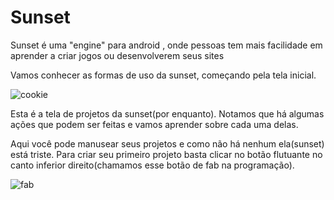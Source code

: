 # Sunset
Sunset é uma "engine" para android , onde pessoas tem mais facilidade em aprender a criar jogos ou desenvolverem seus sites


Vamos conhecer as formas de uso da sunset, começando pela tela inicial.

![cookie](https://user-images.githubusercontent.com/65344982/114322609-8c841c80-9af7-11eb-8e7a-efba82f4c105.jpg)

Esta é a tela de projetos da sunset(por enquanto). Notamos que há algumas ações que podem ser feitas e vamos aprender sobre cada uma delas.

Aqui você pode manusear seus projetos e como não há nenhum ela(sunset) está triste. Para criar seu primeiro projeto basta clicar no botão flutuante no canto inferior direito(chamamos esse botão de fab na programação).

![fab](https://user-images.githubusercontent.com/65344982/114323081-e554b480-9af9-11eb-9157-dede332af044.png)

